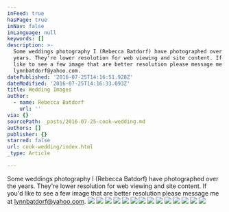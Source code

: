 ```yaml
---
inFeed: true
hasPage: true
inNav: false
inLanguage: null
keywords: []
description: >-
  Some weddings photography I (Rebecca Batdorf) have photographed over the
  years. They're lower resolution for web viewing and site content. If you'd
  like to see a few image that are better resolution please message me at
  lynnbatdorf@yahoo.com. 
datePublished: '2016-07-25T14:16:51.928Z'
dateModified: '2016-07-25T14:16:33.093Z'
title: Wedding Images
author:
  - name: Rebecca Batdorf
    url: ''
via: {}
sourcePath: _posts/2016-07-25-cook-wedding.md
authors: []
publisher: {}
starred: false
url: cook-wedding/index.html
_type: Article

---
```

Some weddings photography I (Rebecca Batdorf) have photographed over the years. They're lower resolution for web viewing and site content. If you'd like to see a few image that are better resolution please message me at lynnbatdorf@yahoo.com. ![](https://the-grid-user-content.s3-us-west-2.amazonaws.com/b7135247-6ab7-4cf0-b1d2-17aa1c1d4b1e.jpg)
![](https://the-grid-user-content.s3-us-west-2.amazonaws.com/eba35237-8c55-4340-bdf6-bdf4634325f9.jpg)
![](https://the-grid-user-content.s3-us-west-2.amazonaws.com/8bc6c2b1-8ffc-439d-9015-98bf1c2ba048.jpg)
![](https://the-grid-user-content.s3-us-west-2.amazonaws.com/742757e9-8a2d-457e-a866-f53df3cfacc7.jpg)
![](https://the-grid-user-content.s3-us-west-2.amazonaws.com/a5013cee-5a93-49a9-bead-12828e39b933.jpg)
![](https://the-grid-user-content.s3-us-west-2.amazonaws.com/bce1edc2-89ee-4f61-86d6-67a6c4b02de2.jpg)
![](https://the-grid-user-content.s3-us-west-2.amazonaws.com/1e6f251a-6913-4707-a571-3cbc568b368d.jpg)
![](https://the-grid-user-content.s3-us-west-2.amazonaws.com/b602d26f-ccd3-4a88-898a-ac3686048752.jpg)
![](https://the-grid-user-content.s3-us-west-2.amazonaws.com/2da96ca1-97c3-47bd-8446-583d558477f7.jpg)
![](https://the-grid-user-content.s3-us-west-2.amazonaws.com/edd1fbbf-9482-476b-a9c6-4ef881959273.jpg)
![](https://the-grid-user-content.s3-us-west-2.amazonaws.com/243281af-0583-48d4-8b92-dfff0f58bb1e.jpg)
![](https://the-grid-user-content.s3-us-west-2.amazonaws.com/9cbc06e7-fce2-4601-98a9-7da2f029c740.jpg)
![](https://the-grid-user-content.s3-us-west-2.amazonaws.com/8712ded2-bcd6-4b16-9c18-64952c06fa42.jpg)
![](https://the-grid-user-content.s3-us-west-2.amazonaws.com/efb6b956-c0c7-4aec-8a1e-3c2b8317c5d1.jpg)